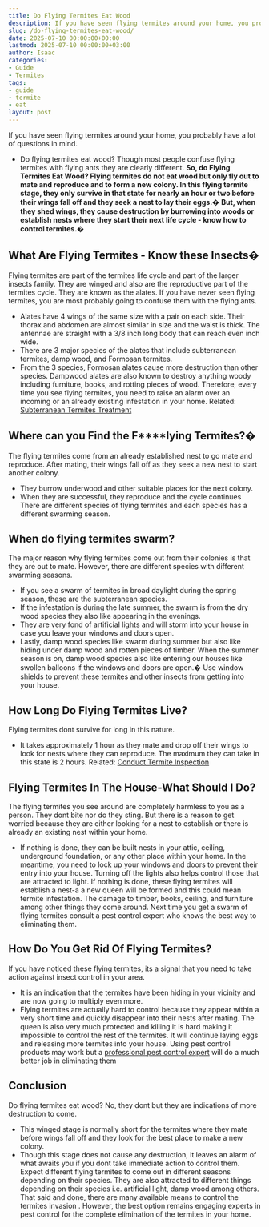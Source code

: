 ```yaml
---
title: Do Flying Termites Eat Wood
description: If you have seen flying termites around your home, you probably have a lot of questions in mind. - Do flying termites eat wood?
slug: /do-flying-termites-eat-wood/
date: 2025-07-10 00:00:00+00:00
lastmod: 2025-07-10 00:00:00+03:00
author: Isaac
categories:
- Guide
- Termites
tags:
- guide
- termite
- eat
layout: post
---
```

If you have seen flying termites around your home, you probably have a lot of questions in mind.
- Do flying termites eat wood? Though most people confuse flying termites with flying ants they are clearly different.
**So, do Flying Termites Eat Wood? Flying termites do not eat wood but only fly out to mate and reproduce and to form a new colony. In this flying termite stage, they only survive in that state for nearly an hour or two before their wings fall off and they seek a nest to lay their eggs.�**
**But, when they shed wings, they cause destruction by burrowing into woods or establish nests where they start their next life cycle - know how to control termites.�**

## **What Are Flying Termites - Know these Insects�**
Flying termites are part of the termites life cycle and part of the larger insects family. They are winged and also are the reproductive part of the termites cycle. They are known as the alates.
If you have never seen flying termites, you are most probably going to confuse them with the flying ants.
- Alates have 4 wings of the same size with a pair on each side. Their thorax and abdomen are almost similar in size and the waist is thick. The antennae are straight with a 3/8 inch long body that can reach even  inch wide.
- There are 3 major species of the alates that include subterranean termites, damp wood, and Formosan termites.
- From the 3 species, Formosan alates cause more destruction than other species. Dampwood alates are also known to destroy anything woody including furniture, books, and rotting pieces of wood.
Therefore, every time you see flying termites, you need to raise an alarm over an incoming or an already existing infestation in your home.
Related:
[Subterranean Termites Treatment](https://pestpolicy.com/subterranean-termites-treatment/)
## **Where can you Find the F****lying Termites?�**
The flying termites come from an already established nest to go mate and reproduce. After mating, their wings fall off as they seek a new nest to start another colony.
- They burrow underwood and other suitable places for the next colony.
- When they are successful, they reproduce and the cycle continues
There are different species of flying termites and each species has a different swarming season.
## **When do flying termites swarm?**
The major reason why flying termites come out from their colonies is that they are out to mate. However, there are different species with different swarming seasons.
- If you see a swarm of termites in broad daylight during the spring season, these are the subterranean species.
- If the infestation is during the late summer, the swarm is from the dry wood species they also like appearing in the evenings.
- They are very fond of artificial lights and will storm into your house in case you leave your windows and doors open.
- Lastly, damp wood species like swarm during summer but also like hiding under damp wood and rotten pieces of timber.
When the summer season is on, damp wood species also like entering our houses like swollen balloons if the windows and doors are open.� Use window shields to prevent these termites and other insects from getting into your house.
## **How Long Do Flying Termites Live?**
Flying termites dont survive for long in this nature.
- It takes approximately 1 hour as they mate and drop off their wings to look for nests where they can reproduce.
The maximum they can take in this state is 2 hours.
Related:
[Conduct Termite Inspection](https://pestpolicy.com/termite-inspection-cost/)
## **Flying Termites In The House-What Should I Do?**
The flying termites you see around are completely harmless to you as a person. They dont bite nor do they sting.
But there is a reason to get worried because they are either looking for a nest to establish or there is already an existing nest within your home.
- If nothing is done, they can be built nests in your attic, ceiling, underground foundation, or any other place within your home.
In the meantime, you need to lock up your windows and doors to prevent their entry into your house. Turning off the lights also helps control those that are attracted to light.
If nothing is done, these flying termites will establish a nest-a a new queen will be formed and this could mean termite infestation. The damage to timber, books, ceiling, and furniture among other things they come around.
Next time you get a swarm of flying termites consult a pest control expert who knows the best way to eliminating them.
## **How Do You Get Rid Of Flying Termites?**
If you have noticed these flying termites, its a signal that you need to take action against insect control in your area.
- It is an indication that the termites have been hiding in your vicinity and are now going to multiply even more.
- Flying termites are actually hard to control because they appear within a very short time and quickly disappear into their nests after mating.
The queen is also very much protected and killing it is hard making it impossible to control the rest of the termites. It will continue laying eggs and releasing more termites into your house.
Using pest control products may work but a
[professional pest control expert](https://pestpolicy.com/termite-fumigation/)
will do a much better job in eliminating them
## Conclusion
Do flying termites eat wood? No, they dont but they are indications of more destruction to come.
- This winged stage is normally short for the termites where they mate before wings fall off and they look for the best place to make a new colony.
- Though this stage does not cause any destruction, it leaves an alarm of what awaits you if you dont take immediate action to control them.
Expect different flying termites to come out in different seasons depending on their species. They are also attracted to different things depending on their species i.e. artificial light, damp wood among others.
That said and done, there are many available means to
control the termites invasion
. However, the best option remains engaging experts in pest control for the complete elimination of the termites in your home.